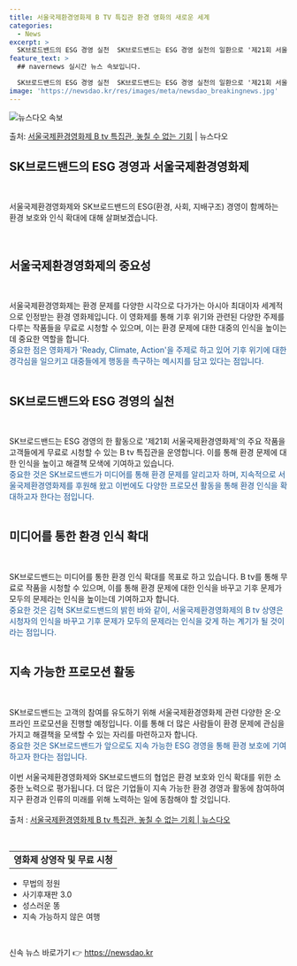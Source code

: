 ```yaml
---
title: 서울국제환경영화제 B TV 특집관 환경 영화의 새로운 세계
categories:
  - News
excerpt: >
  SK브로드밴드의 ESG 경영 실천  SK브로드밴드는 ESG 경영 실천의 일환으로 '제21회 서울국제환경영화제…
feature_text: >
  ## navernews 실시간 뉴스 속보입니다.

  SK브로드밴드의 ESG 경영 실천  SK브로드밴드는 ESG 경영 실천의 일환으로 '제21회 서울국제환경영화제…
image: 'https://newsdao.kr/res/images/meta/newsdao_breakingnews.jpg'
---
```


![뉴스다오 속보](https://newsdao.kr/res/images/meta/newsdao_breakingnews.jpg)

<p>출처: <a href="https://newsdao.kr/4057" rel="dofollow">서울국제환경영화제 B tv 특집관, 놓칠 수 없는 기회</a> | 뉴스다오</p>

<h2 data-ke-size="size26">SK브로드밴드의 ESG 경영과 서울국제환경영화제</h2>
<p data-ke-size="size16">&nbsp;</p>
서울국제환경영화제와 SK브로드밴드의 ESG(환경, 사회, 지배구조) 경영이 함께하는 환경 보호와 인식 확대에 대해 살펴보겠습니다.
<p data-ke-size="size16">&nbsp;</p>

<h2 data-ke-size="size24">서울국제환경영화제의 중요성</h2>
<p data-ke-size="size16">&nbsp;</p>
서울국제환경영화제는 환경 문제를 다양한 시각으로 다가가는 아시아 최대이자 세계적으로 인정받는 환경 영화제입니다. 이 영화제를 통해 기후 위기와 관련된 다양한 주제를 다루는 작품들을 무료로 시청할 수 있으며, 이는 환경 문제에 대한 대중의 인식을 높이는 데 중요한 역할을 합니다.
<br>
<span style="color: #1a5490;">중요한 점은 영화제가 'Ready, Climate, Action'을 주제로 하고 있어 기후 위기에 대한 경각심을 일으키고 대중들에게 행동을 촉구하는 메시지를 담고 있다는 점입니다.</span>
<br>
<br>
<h2 data-ke-size="size24">SK브로드밴드와 ESG 경영의 실천</h2>
<p data-ke-size="size16">&nbsp;</p>
SK브로드밴드는 ESG 경영의 한 활동으로 '제21회 서울국제환경영화제'의 주요 작품을 고객들에게 무료로 시청할 수 있는 B tv 특집관을 운영합니다. 이를 통해 환경 문제에 대한 인식을 높이고 해결책 모색에 기여하고 있습니다.
<br>
<span style="color: #1a5490;">중요한 것은 SK브로드밴드가 미디어를 통해 환경 문제를 알리고자 하며, 지속적으로 서울국제환경영화제를 후원해 왔고 이번에도 다양한 프로모션 활동을 통해 환경 인식을 확대하고자 한다는 점입니다.</span>
<br>
<br>
<h2 data-ke-size="size24">미디어를 통한 환경 인식 확대</h2>
<p data-ke-size="size16">&nbsp;</p>
SK브로드밴드는 미디어를 통한 환경 인식 확대를 목표로 하고 있습니다. B tv를 통해 무료로 작품을 시청할 수 있으며, 이를 통해 환경 문제에 대한 인식을 바꾸고 기후 문제가 모두의 문제라는 인식을 높이는데 기여하고자 합니다.
<br>
<span style="color: #1a5490;">중요한 것은 김혁 SK브로드밴드의 밝힌 바와 같이, 서울국제환경영화제의 B tv 상영은 시청자의 인식을 바꾸고 기후 문제가 모두의 문제라는 인식을 갖게 하는 계기가 될 것이라는 점입니다.</span>
<br>
<br>
<h2 data-ke-size="size24">지속 가능한 프로모션 활동</h2>
<p data-ke-size="size16">&nbsp;</p>
SK브로드밴드는 고객의 참여를 유도하기 위해 서울국제환경영화제 관련 다양한 온·오프라인 프로모션을 진행할 예정입니다. 이를 통해 더 많은 사람들이 환경 문제에 관심을 가지고 해결책을 모색할 수 있는 자리를 마련하고자 합니다.
<br>
<span style="color: #1a5490;">중요한 것은 SK브로드밴드가 앞으로도 지속 가능한 ESG 경영을 통해 환경 보호에 기여하고자 한다는 점입니다.</span>
<br>
<br>
이번 서울국제환경영화제와 SK브로드밴드의 협업은 환경 보호와 인식 확대를 위한 소중한 노력으로 평가됩니다. 더 많은 기업들이 지속 가능한 환경 경영과 활동에 참여하여 지구 환경과 인류의 미래를 위해 노력하는 일에 동참해야 할 것입니다.
<br>
<br>
출처 : <a href="https://newsdao.kr/4057">서울국제환경영화제 B tv 특집관, 놓칠 수 없는 기회 | 뉴스다오</a>
<p data-ke-size="size16">&nbsp;</p>
<table>
	<tbody>
		<tr>
			<td style="text-align: center; height: 17px;"><b>영화제 상영작 및 무료 시청</b></td>
		</tr>
	</tbody>
</table>
<ul>
	<li>무법의 정원</li>
	<li>사기후재판 3.0</li>
	<li>성스러운 똥</li>
	<li>지속 가능하지 않은 여행</li>
</ul>
<p data-ke-size="size16">&nbsp;</p> 

신속 뉴스 바로가기 👉 <a href="https://newsdao.kr" rel="dofollow">https://newsdao.kr</a>


